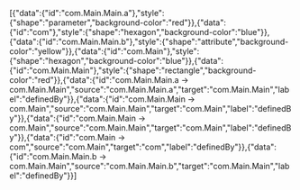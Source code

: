 [{"data":{"id":"com.Main.Main.a"},"style":{"shape":"parameter","background-color":"red"}},{"data":{"id":"com"},"style":{"shape":"hexagon","background-color":"blue"}},{"data":{"id":"com.Main.Main.b"},"style":{"shape":"attribute","background-color":"yellow"}},{"data":{"id":"com.Main"},"style":{"shape":"hexagon","background-color":"blue"}},{"data":{"id":"com.Main.Main"},"style":{"shape":"rectangle","background-color":"red"}},{"data":{"id":"com.Main.Main.a -> com.Main.Main","source":"com.Main.Main.a","target":"com.Main.Main","label":"definedBy"}},{"data":{"id":"com.Main.Main -> com.Main","source":"com.Main.Main","target":"com.Main","label":"definedBy"}},{"data":{"id":"com.Main.Main -> com.Main","source":"com.Main.Main","target":"com.Main","label":"definedBy"}},{"data":{"id":"com.Main -> com","source":"com.Main","target":"com","label":"definedBy"}},{"data":{"id":"com.Main.Main.b -> com.Main.Main","source":"com.Main.Main.b","target":"com.Main.Main","label":"definedBy"}}]